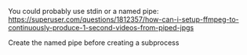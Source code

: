 You could probably use stdin or a named pipe: https://superuser.com/questions/1812357/how-can-i-setup-ffmpeg-to-continuously-produce-1-second-videos-from-piped-jpgs

Create the named pipe before creating a subprocess
